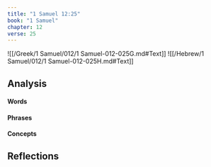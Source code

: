 ```yaml
---
title: "1 Samuel 12:25"
book: "1 Samuel"
chapter: 12
verse: 25
---
```

![[/Greek/1 Samuel/012/1 Samuel-012-025G.md#Text]]
![[/Hebrew/1 Samuel/012/1 Samuel-012-025H.md#Text]]

## Analysis

#### Words

#### Phrases

#### Concepts

## Reflections
